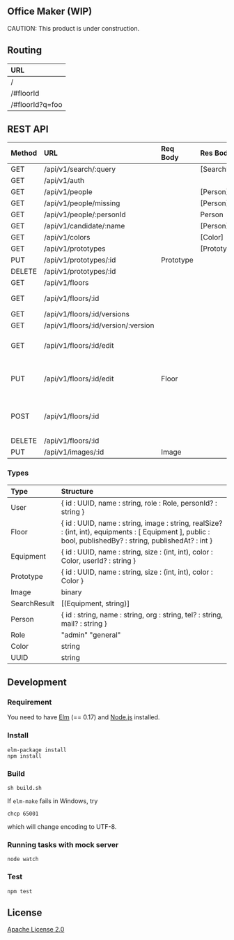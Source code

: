Office Maker (WIP)
----

CAUTION: This product is under construction.

## Routing

|URL|
|:--|
|/|
|/#floorId|
|/#floorId?q=foo|

## REST API

|Method|URL|Req Body|Res Body|Description|Guest|General|Admin|
|:--|:--|:--|:--|:--|:--|:--|:--|
|GET| /api/v1/search/:query||[SearchResult]||✓|✓|✓|
|GET| /api/v1/auth||||✓|✓|✓|
|GET| /api/v1/people||[Person]||✓|✓|✓|
|GET| /api/v1/people/missing||[Person]||✓|✓|✓|
|GET| /api/v1/people/:personId||Person||✓|✓|✓|
|GET| /api/v1/candidate/:name||[Person]||✓|✓|✓|
|GET| /api/v1/colors||[Color]||✓|✓|✓|
|GET| /api/v1/prototypes||[Prototype]||✓|✓|✓|
|PUT| /api/v1/prototypes/:id|Prototype|||||✓|
|DELETE| /api/v1/prototypes/:id||||||✓|
|GET| /api/v1/floors||||✓|✓|✓|
|GET| /api/v1/floors/:id|||fetch latest version|✓|✓|✓|
|GET| /api/v1/floors/:id/versions||||✓|✓|✓|
|GET| /api/v1/floors/:id/version/:version||||✓|✓|✓|
|GET| /api/v1/floors/:id/edit|||fetch latest unpublished version||✓|✓|
|PUT| /api/v1/floors/:id/edit|Floor||update latest unpublished version||✓|✓|
|POST| /api/v1/floors/:id|||publish latest unpublished version|||✓|
|DELETE| /api/v1/floors/:id||||||✓|
|PUT| /api/v1/images/:id|Image|||||✓|

### Types
|Type|Structure|
|:--|:--|
|User| { id : UUID, name : string, role : Role, personId? : string } |
|Floor| { id : UUID, name : string, image : string, realSize? : (int, int), equipments : [ Equipment ], public : bool, publishedBy? : string, publishedAt? : int } |
|Equipment| { id : UUID, name : string, size : (int, int), color : Color, userId? : string } |
|Prototype| { id : UUID, name : string, size : (int, int), color : Color } |
|Image| binary |
|SearchResult| [(Equipment, string)] |
|Person| { id : string, name : string, org : string, tel? : string, mail? : string } |
|Role| "admin" "general" |
|Color| string |
|UUID| string |

## Development

### Requirement

You need to have [Elm](http://elm-lang.org/) (== 0.17) and [Node.js](https://nodejs.org/) installed.

### Install

```
elm-package install
npm install
```

### Build

```
sh build.sh
```

If `elm-make` fails in Windows, try
```
chcp 65001
```
which will change encoding to UTF-8.

### Running tasks with mock server

```
node watch
```

### Test

```
npm test
```

## License

[Apache License 2.0](LICENSE)
